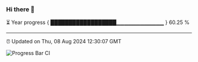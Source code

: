 ### Hi there 👋

⏳ Year progress { ██████████████████▁▁▁▁▁▁▁▁▁▁▁▁ } 60.25 %

---

⏰ Updated on Thu, 08 Aug 2024 12:30:07 GMT

![Progress Bar CI](https://github.com/liununu/liununu/workflows/Progress%20Bar%20CI/badge.svg)
